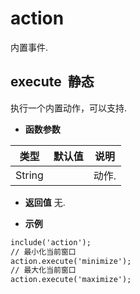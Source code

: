 # action

  内置事件.
  
## execute &nbsp;<span class="label label-static">静态</span> 

  执行一个内置动作，可以支持.
  
* **函数参数**

<table class="table table-hover table-bordered ">
	<thead>
		<tr>
			<th class="col-xs-1">类型</th>
			<th class="col-xs-1">默认值</th>
			<th>说明</th>
		</tr>
	</thead>
	<tbody>
		<tr>
	<td>String </td>
	<td></td>
	<td>动作.</td>
</tr>
	</tbody>
</table>

* **返回值**
   无. 

* **示例**

```html
include('action');
// 最小化当前窗口
action.execute('minimize');
// 最大化当前窗口
action.execute('maximize');

```
